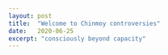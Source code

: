 ```yaml
---
layout: post
title:  "Welcome to Chinmoy controversies"
date:   2020-06-25
excerpt: "consciously beyond capacity"
---
```

